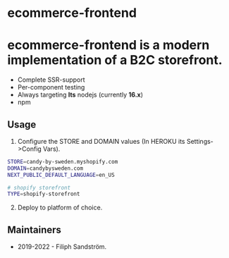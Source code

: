 # ecommerce-frontend

# ecommerce-frontend is a modern implementation of a B2C storefront.

* Complete SSR-support
* Per-component testing
* Always targeting **lts** nodejs (currently **16.x**)
* npm

## Usage

1. Configure the STORE and DOMAIN values (In HEROKU its Settings->Config Vars).

```bash
STORE=candy-by-sweden.myshopify.com
DOMAIN=candybysweden.com
NEXT_PUBLIC_DEFAULT_LANGUAGE=en_US

# shopify storefront
TYPE=shopify-storefront
```

2. Deploy to platform of choice.

## Maintainers

* 2019-2022 - Filiph Sandström.
